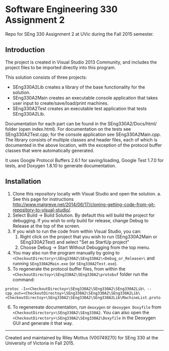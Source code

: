 # Software Engineering 330 Assignment 2
Repo for SEng 330 Assignment 2 at UVic during the Fall 2015 semester.

## Introduction
The project is created in Visual Studio 2013 Community, and includes the project files to be imported directly into this program.

This solution consists of three projects:
* SEng330A2Lib creates a library of the base functionality for the solution.
* SEng330A2Main creates an executable console application that takes user input to create/save/load/print machines.
* SEng330A2Test creates an executable test application that tests SEng330A2Lib.

Documentation for each part can be found in the SEng330A2/Docs/html/ folder (open index.html). For documentation on the tests see SEng330A2Test.cpp; for the console application see SEng330A2Main.cpp. The library consists of multiple classes and header files, each of which is documented in the above location, with the exception of the protocol buffer classes that were automatically generated.

It uses Google Protocol Buffers 2.6.1 for saving/loading, Google Test 1.7.0 for tests, and Doxygen 1.8.10 to generate documentation.

## Installation
1. Clone this repository locally with Visual Studio and open the solution.
    a. See this page for instructions http://www.malgreve.net/2014/06/17/cloning-getting-code-from-git-repository-to-visual-studio/.
2. Select Build -> Build Solution. By default this will build the project for debugging. If you wish to only build for release, change Debug to Release at the top of the screen.
3. If you wish to run the code from within Visual Studio, you can:
    1. Right click on the project that you wish to run (SEng330A2Main or SEng330A2Test) and select "Set as StartUp project"
    2. Choose Debug -> Start Without Debugging from the top menu. 
4. You may also run the program manually by going to `<CheckoutDirectory>\SEng330A2\SEng330A2\<Debug_or_Release>\` and running `SEng330A2Main.exe` (or `SEng330A2Test.exe`).
5. To regenerate the protocol buffer files, from within the `<CheckoutDirectoy>\SEng330A2\SEng330A2\protobuf` folder run the command:

`protoc -I=<CheckoutDirectoy>\SEng330A2\SEng330A2\SEng330A2Lib\ --cpp_out=<CheckoutDirectoy>\SEng330A2\SEng330A2\SEng330A2Lib\ <CheckoutDirectoy>\SEng330A2\SEng330A2\SEng330A2Lib\MachineList.proto`

6. To regenereate documentation, run `deoxygen` or `deoxygen Doxyfile` from `<CheckoutDirectory>\SEng330A2\SEng330A2`. You can also open the `<CheckoutDirectory>\SEng330A2\SEng330A2\Doxyfile` in the Deoxygen GUI and generate it that way.

---
Created and maintained by Riley Mottus (V00749270) for SEng 330 at the University of Victoria in Fall 2015.
